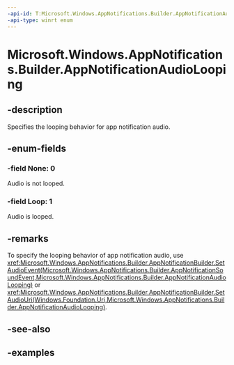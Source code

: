 ```yaml
---
-api-id: T:Microsoft.Windows.AppNotifications.Builder.AppNotificationAudioLooping
-api-type: winrt enum
---
```


# Microsoft.Windows.AppNotifications.Builder.AppNotificationAudioLooping

<!--
public enum AppNotificationAudioLooping
-->


## -description

Specifies the looping behavior for app notification audio.

## -enum-fields

### -field None: 0

Audio is not looped.

### -field Loop: 1

Audio is looped.

## -remarks

To specify the looping behavior of app notification audio, use <xref:Microsoft.Windows.AppNotifications.Builder.AppNotificationBuilder.SetAudioEvent(Microsoft.Windows.AppNotifications.Builder.AppNotificationSoundEvent,Microsoft.Windows.AppNotifications.Builder.AppNotificationAudioLooping)> or <xref:Microsoft.Windows.AppNotifications.Builder.AppNotificationBuilder.SetAudioUri(Windows.Foundation.Uri,Microsoft.Windows.AppNotifications.Builder.AppNotificationAudioLooping)>.

## -see-also

## -examples


